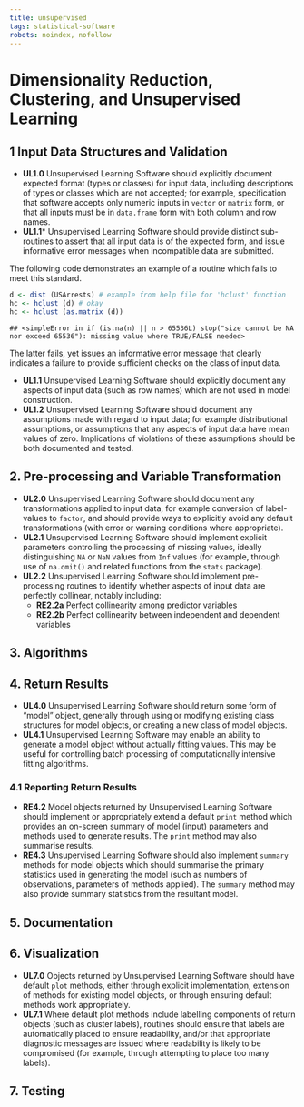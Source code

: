```yaml
---
title: unsupervised
tags: statistical-software
robots: noindex, nofollow
---
```



# Dimensionality Reduction, Clustering, and Unsupervised Learning

## 1 Input Data Structures and Validation

  - **UL1.0** Unsupervised Learning Software should explicitly document
    expected format (types or classes) for input data, including
    descriptions of types or classes which are not accepted; for
    example, specification that software accepts only numeric inputs in
    `vector` or `matrix` form, or that all inputs must be in
    `data.frame` form with both column and row names.
  - **UL1.1**\* Unsupervised Learning Software should provide distinct
    sub-routines to assert that all input data is of the expected form,
    and issue informative error messages when incompatible data are
    submitted.

The following code demonstrates an example of a routine which fails to
meet this standard.

``` r
d <- dist (USArrests) # example from help file for 'hclust' function
hc <- hclust (d) # okay
hc <- hclust (as.matrix (d))
```

    ## <simpleError in if (is.na(n) || n > 65536L) stop("size cannot be NA nor exceed 65536"): missing value where TRUE/FALSE needed>

The latter fails, yet issues an informative error message that clearly
indicates a failure to provide sufficient checks on the class of input
data.

  - **UL1.1** Unsupervised Learning Software should explicitly document
    any aspects of input data (such as row names) which are not used in
    model construction.
  - **UL1.2** Unsupervised Learning Software should document any
    assumptions made with regard to input data; for example
    distributional assumptions, or assumptions that any aspects of input
    data have mean values of zero. Implications of violations of these
    assumptions should be both documented and tested.

## 2\. Pre-processing and Variable Transformation

  - **UL2.0** Unsupervised Learning Software should document any
    transformations applied to input data, for example conversion of
    label-values to `factor`, and should provide ways to explicitly
    avoid any default transformations (with error or warning conditions
    where appropriate).
  - **UL2.1** Unsupervised Learning Software should implement explicit
    parameters controlling the processing of missing values, ideally
    distinguishing `NA` or `NaN` values from `Inf` values (for example,
    through use of `na.omit()` and related functions from the `stats`
    package).
  - **UL2.2** Unsupervised Learning Software should implement
    pre-processing routines to identify whether aspects of input data
    are perfectly collinear, notably including:
      - **RE2.2a** Perfect collinearity among predictor variables
      - **RE2.2b** Perfect collinearity between independent and
        dependent variables

## 3\. Algorithms

## 4\. Return Results

  - **UL4.0** Unsupervised Learning Software should return some form of
    “model” object, generally through using or modifying existing
    class structures for model objects, or creating a new class of model
    objects.
  - **UL4.1** Unsupervised Learning Software may enable an ability to
    generate a model object without actually fitting values. This may be
    useful for controlling batch processing of computationally intensive
    fitting algorithms.

### 4.1 Reporting Return Results

  - **RE4.2** Model objects returned by Unsupervised Learning Software
    should implement or appropriately extend a default `print` method
    which provides an on-screen summary of model (input) parameters and
    methods used to generate results. The `print` method may also
    summarise results.
  - **RE4.3** Unsupervised Learning Software should also implement
    `summary` methods for model objects which should summarise the
    primary statistics used in generating the model (such as numbers of
    observations, parameters of methods applied). The `summary` method
    may also provide summary statistics from the resultant model.

## 5\. Documentation

## 6\. Visualization

  - **UL7.0** Objects returned by Unsupervised Learning Software should
    have default `plot` methods, either through explicit implementation,
    extension of methods for existing model objects, or through ensuring
    default methods work appropriately.
  - **UL7.1** Where default plot methods include labelling components of
    return objects (such as cluster labels), routines should ensure that
    labels are automatically placed to ensure readability, and/or that
    appropriate diagnostic messages are issued where readability is
    likely to be compromised (for example, through attempting to place
    too many labels).

## 7\. Testing
